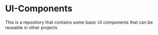 # UI-Components
This is a repository that contains some basic UI components that can be reusable in other projects
